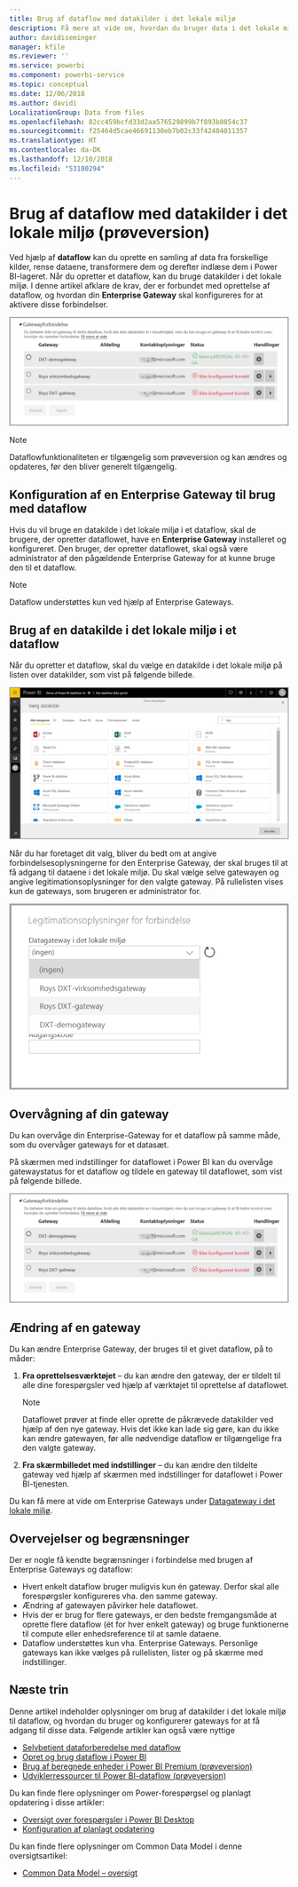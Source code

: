 ```yaml
---
title: Brug af dataflow med datakilder i det lokale miljø
description: Få mere at vide om, hvordan du bruger data i det lokale miljø i dataflow
author: davidiseminger
manager: kfile
ms.reviewer: ''
ms.service: powerbi
ms.component: powerbi-service
ms.topic: conceptual
ms.date: 12/06/2018
ms.author: davidi
LocalizationGroup: Data from files
ms.openlocfilehash: 82cc459bcfd33d2aa576529899b7f893b0854c37
ms.sourcegitcommit: f25464d5cae46691130eb7b02c33f42404011357
ms.translationtype: HT
ms.contentlocale: da-DK
ms.lasthandoff: 12/10/2018
ms.locfileid: "53180294"
---
```

# <a name="using-dataflows-with-on-premises-data-sources-preview"></a>Brug af dataflow med datakilder i det lokale miljø (prøveversion)

Ved hjælp af **dataflow** kan du oprette en samling af data fra forskellige kilder, rense dataene, transformere dem og derefter indlæse dem i Power BI-lageret. Når du opretter et dataflow, kan du bruge datakilder i det lokale miljø. I denne artikel afklare de krav, der er forbundet med oprettelse af dataflow, og hvordan din **Enterprise Gateway** skal konfigureres for at aktivere disse forbindelser.

![Dataflow og gateways](media/service-dataflows-onpremises-gateways/onpremises-gateways_01.png)

> [!NOTE]
> Dataflowfunktionaliteten er tilgængelig som prøveversion og kan ændres og opdateres, før den bliver generelt tilgængelig.
 
## <a name="configuring-an-enterprise-gateway-for-use-with-dataflows"></a>Konfiguration af en Enterprise Gateway til brug med dataflow

Hvis du vil bruge en datakilde i det lokale miljø i et dataflow, skal de brugere, der opretter dataflowet, have en **Enterprise Gateway** installeret og konfigureret. Den bruger, der opretter dataflowet, skal også være administrator af den pågældende Enterprise Gateway for at kunne bruge den til et dataflow.

> [!NOTE]
> Dataflow understøttes kun ved hjælp af Enterprise Gateways.

## <a name="using-an-on-premises-data-source-in-a-dataflow"></a>Brug af en datakilde i det lokale miljø i et dataflow

Når du opretter et dataflow, skal du vælge en datakilde i det lokale miljø på listen over datakilder, som vist på følgende billede.

![Vælg en datakilde i det lokale miljø](media/service-dataflows-onpremises-gateways/onpremises-gateways_02a.png)

Når du har foretaget dit valg, bliver du bedt om at angive forbindelsesoplysningerne for den Enterprise Gateway, der skal bruges til at få adgang til dataene i det lokale miljø. Du skal vælge selve gatewayen og angive legitimationsoplysninger for den valgte gateway. På rullelisten vises kun de gateways, som brugeren er administrator for.

![Angiv forbindelsesoplysninger](media/service-dataflows-onpremises-gateways/onpremises-gateways_03.png)

## <a name="monitoring-your-gateway"></a>Overvågning af din gateway

Du kan overvåge din Enterprise-Gateway for et dataflow på samme måde, som du overvåger gateways for et datasæt.

På skærmen med indstillinger for dataflowet i Power BI kan du overvåge gatewaystatus for et dataflow og tildele en gateway til dataflowet, som vist på følgende billede.

![Overvågning af gatewayen](media/service-dataflows-onpremises-gateways/onpremises-gateways_01.png)

## <a name="changing-a-gateway"></a>Ændring af en gateway

Du kan ændre Enterprise Gateway, der bruges til et givet dataflow, på to måder:

1. **Fra oprettelsesværktøjet** – du kan ændre den gateway, der er tildelt til alle dine forespørgsler ved hjælp af værktøjet til oprettelse af dataflowet.

    > [!NOTE]
    > Dataflowet prøver at finde eller oprette de påkrævede datakilder ved hjælp af den nye gateway. Hvis det ikke kan lade sig gøre, kan du ikke kan ændre gatewayen, før alle nødvendige dataflow er tilgængelige fra den valgte gateway.

2. **Fra skærmbilledet med indstillinger** – du kan ændre den tildelte gateway ved hjælp af skærmen med indstillinger for dataflowet i Power BI-tjenesten.

Du kan få mere at vide om Enterprise Gateways under [Datagateway i det lokale miljø](service-gateway-onprem.md).

## <a name="considerations-and-limitations"></a>Overvejelser og begrænsninger

Der er nogle få kendte begrænsninger i forbindelse med brugen af Enterprise Gateways og dataflow:

* Hvert enkelt dataflow bruger muligvis kun én gateway. Derfor skal alle forespørgsler konfigureres vha. den samme gateway.
* Ændring af gatewayen påvirker hele dataflowet.
* Hvis der er brug for flere gateways, er den bedste fremgangsmåde at oprette flere dataflow (ét for hver enkelt gateway) og bruge funktionerne til compute eller enhedsreference til at samle dataene.
* Dataflow understøttes kun vha. Enterprise Gateways. Personlige gateways kan ikke vælges på rullelisten, lister og på skærme med indstillinger.


## <a name="next-steps"></a>Næste trin

Denne artikel indeholder oplysninger om brug af datakilder i det lokale miljø til dataflow, og hvordan du bruger og konfigurerer gateways for at få adgang til disse data. Følgende artikler kan også være nyttige

* [Selvbetjent dataforberedelse med dataflow](service-dataflows-overview.md)
* [Opret og brug dataflow i Power BI](service-dataflows-create-use.md)
* [Brug af beregnede enheder i Power BI Premium (prøveversion)](service-dataflows-computed-entities-premium.md)
* [Udviklerressourcer til Power BI-dataflow (prøveversion)](service-dataflows-developer-resources.md)

Du kan finde flere oplysninger om Power-forespørgsel og planlagt opdatering i disse artikler:
* [Oversigt over forespørgsler i Power BI Desktop](desktop-query-overview.md)
* [Konfiguration af planlagt opdatering](refresh-scheduled-refresh.md)

Du kan finde flere oplysninger om Common Data Model i denne oversigtsartikel:
* [Common Data Model – oversigt](https://docs.microsoft.com/powerapps/common-data-model/overview)

